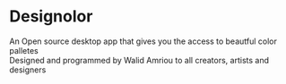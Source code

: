 # Designolor
An Open source desktop app that gives you the access to beautful color palletes <br/>
Designed and programmed by Walid Amriou to all creators, artists and designers
 
